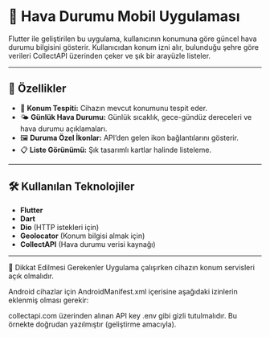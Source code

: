 # 📱 Hava Durumu Mobil Uygulaması

Flutter ile geliştirilen bu uygulama, kullanıcının konumuna göre güncel hava durumu bilgisini gösterir. Kullanıcıdan konum izni alır, bulunduğu şehre göre verileri CollectAPI üzerinden çeker ve şık bir arayüzle listeler.

---

## 🚀 Özellikler

- 📍 **Konum Tespiti:** Cihazın mevcut konumunu tespit eder.
- 🌤️ **Günlük Hava Durumu:** Günlük sıcaklık, gece-gündüz dereceleri ve hava durumu açıklamaları.
- 🖼️ **Duruma Özel İkonlar:** API’den gelen ikon bağlantılarını gösterir.
- 📋 **Liste Görünümü:** Şık tasarımlı kartlar halinde listeleme.

---

## 🛠️ Kullanılan Teknolojiler

- **Flutter**
- **Dart**
- **Dio** (HTTP istekleri için)
- **Geolocator** (Konum bilgisi almak için)
- **CollectAPI** (Hava durumu verisi kaynağı)

---

📌 Dikkat Edilmesi Gerekenler
Uygulama çalışırken cihazın konum servisleri açık olmalıdır.

Android cihazlar için AndroidManifest.xml içerisine aşağıdaki izinlerin eklenmiş olması gerekir:

<uses-permission android:name="android.permission.ACCESS_FINE_LOCATION"/>
<uses-permission android:name="android.permission.ACCESS_COARSE_LOCATION"/>

collectapi.com üzerinden alınan API key .env gibi gizli tutulmalıdır. Bu örnekte doğrudan yazılmıştır (geliştirme amacıyla).

